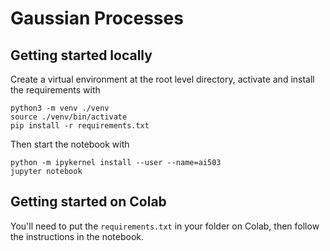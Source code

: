 # Gaussian Processes

## Getting started locally
Create a virtual environment at the root level directory, activate and install the requirements with
    
    python3 -m venv ./venv
    source ./venv/bin/activate
    pip install -r requirements.txt

Then start the notebook with

    python -m ipykernel install --user --name=ai503
    jupyter notebook

## Getting started on Colab

You'll need to put the `requirements.txt` in your folder on Colab, then follow the instructions in the notebook.